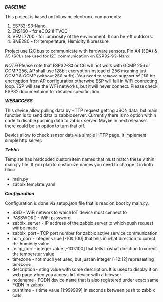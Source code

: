 ***BASELINE***

This project is based on following electronic components:
1. ESP32-S3-Nano
2. ENS160 - for eCO2 & TVOC
3. VEML7700 - for luminosity of the environment. It can be left outdoors.
4. BME280 - for temperature, Humidity & pressure.

Project use I2C bus to communicate with hardware sensors.
Pin A4 (SDA) & A5 (SCL) are used for I2C communication on ESP32-S3-Nano

_*NOTE!*_
Please note that ESP32-S3 or C6 will not work with GCMP 256 or CCMP 256, AP shall use 128bit encryption instead of 256 meaning just GCMP & CCMP (without 256 sufix).
You need to remove support of 256 bit encrtyption from AP configuration otherwise ESP will fall in WiFi connecting loop. ESP will see the WiFi networks,
but it will never connect. Please check ESP32 documentaion for detailed specification. 

***WEBACCESS***

This device allow pulling data by HTTP request getting JSON data, but main function is to send data to zabbix server.
Currently there is no option within code to disable pushing data to zabbix server. Maybe in next releaases there
could be an option to turn that off.

Device allow to check sensor data via simple HTTP page. It implement simple http server. 

***Zabbix***

Template has hardcoded custom item names that must match these within main.py file. If you plan to customize names you need to change it in both files:
* main.py
* zabbix template.yaml

***Configuration***

Configuration is done via setup.json file that is read on boot by main.py.
* SSID - WiFi network to which IoT device must connect to
* PASSWORD - WiFi password
* zabbix_server - IP address of the zabbix server to which push request will be made
* zabbix_port - TCP port number for zabbix active service communication
* hum_corr - integer value [-100:100] that tells in what direction to corect the humidity value
* temp_corr - integer value [-100:100] that tells in what direction to corect the temperatur value
* timezone - not much yet used, but just an integer [-12:12] representing timezone
* description - sting value with some description. It is used to display it on web page when you access IoT device with a browser
* nodename - FQDN device name that is also registered under exact same FQDN in zabbix
* pushtime - a time value [1:999999] in seconds between push to zabbix calls
